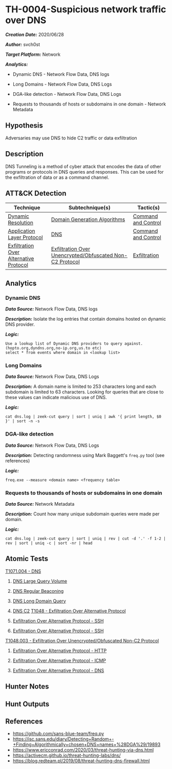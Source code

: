 # TH-0004-Suspicious network traffic over DNS

***Creation Date:*** 2020/06/28

***Author:*** svch0st

***Target Platform:*** Network

***Analytics:***

- Dynamic DNS - Network Flow Data, DNS logs

- Long Domains - Network Flow Data, DNS Logs

- DGA-like detection - Network Flow Data, DNS Logs

- Requests to thousands of hosts or subdomains in one domain - Network Metadata

## Hypothesis

Adversaries may use DNS to hide C2 traffic or data exfiltration

## Description

DNS Tunneling is a method of cyber attack that encodes the data of other programs or protocols in DNS queries and responses. This can be used for the exfiltration of data or as a command channel.

## ATT&CK Detection

|Technique|Subtechnique(s)|Tactic(s)|
|---|---|---|
|[Dynamic Resolution](https://attack.mitre.org/beta/techniques/T1568/)|[Domain Generation Algorithms](https://attack.mitre.org/beta/techniques/T1568/002/)|[Command and Control](https://attack.mitre.org/beta/tactics/TA0011/)|
|[Application Layer Protocol](https://attack.mitre.org/beta/techniques/T1071/)|[DNS](https://attack.mitre.org/beta/techniques/T1071/004/)|[Command and Control](https://attack.mitre.org/beta/tactics/TA0011/)|
|[Exfiltration Over Alternative Protocol](https://attack.mitre.org/beta/techniques/T1048/)|[Exfiltration Over Unencrypted/Obfuscated Non-C2 Protocol](https://attack.mitre.org/beta/techniques/T1048/003/)|[Exfiltration](https://attack.mitre.org/beta/tactics/TA0010/)|

## Analytics

### Dynamic DNS

***Data Source:*** Network Flow Data, DNS logs

***Description:*** Isolate the log entries that contain domains hosted on dynamic DNS provider.

***Logic:***
```
Use a lookup list of Dynamic DNS providers to query against. (hopto.org,dyndns.org,no-ip.org,us.to etc)
select * from events where domain in <lookup list>
```
### Long Domains

***Data Source:*** Network Flow Data, DNS Logs

***Description:*** A domain name is limited to 253 characters long and each subdomain is limited to 63 characters. Looking for queries that are close to these values can indicate malicious use of DNS.

***Logic:***
```
cat dns.log | zeek-cut query | sort | uniq | awk '{ print length, $0 }' | sort -n -s
```
### DGA-like detection

***Data Source:*** Network Flow Data, DNS Logs

***Description:*** Detecting randomness using Mark Baggett's `freq.py` tool (see references)

***Logic:***
```
freq.exe --measure <domain name> <frequency table>
```
### Requests to thousands of hosts or subdomains in one domain

***Data Source:*** Network Metadata

***Description:*** Count how many unique subdomain queries were made per domain.

***Logic:***
```
cat dns.log | zeek-cut query | sort | uniq | rev | cut -d '.' -f 1-2 | rev | sort | uniq -c | sort -nr | head
```

## Atomic Tests


[T1071.004 - DNS](https://github.com/redcanaryco/atomic-red-team/blob/master/atomics/T1071.004/T1071.004.md/)

1. [DNS Large Query Volume](https://github.com/redcanaryco/atomic-red-team/blob/master/atomics/T1071.004/T1071.004.md/#atomic-test-1---dns-large-query-volume)

2. [DNS Regular Beaconing](https://github.com/redcanaryco/atomic-red-team/blob/master/atomics/T1071.004/T1071.004.md/#atomic-test-2---dns-regular-beaconing)

3. [DNS Long Domain Query](https://github.com/redcanaryco/atomic-red-team/blob/master/atomics/T1071.004/T1071.004.md/#atomic-test-3---dns-long-domain-query)

4. [DNS C2](https://github.com/redcanaryco/atomic-red-team/blob/master/atomics/T1071.004/T1071.004.md/#atomic-test-4---dns-c2)
[T1048 - Exfiltration Over Alternative Protocol](https://github.com/redcanaryco/atomic-red-team/blob/master/atomics/T1048/T1048.md/)

1. [Exfiltration Over Alternative Protocol - SSH](https://github.com/redcanaryco/atomic-red-team/blob/master/atomics/T1048/T1048.md/#atomic-test-1---exfiltration-over-alternative-protocol---ssh)
2. [Exfiltration Over Alternative Protocol - SSH](https://github.com/redcanaryco/atomic-red-team/blob/master/atomics/T1048/T1048.md/#atomic-test-2---exfiltration-over-alternative-protocol---ssh)

[T1048.003 - Exfiltration Over Unencrypted/Obfuscated Non-C2 Protocol](https://github.com/redcanaryco/atomic-red-team/blob/master/atomics/T1048.003/T1048.003.md/)

1. [Exfiltration Over Alternative Protocol - HTTP](https://github.com/redcanaryco/atomic-red-team/blob/master/atomics/T1048.003/T1048.003.md/#atomic-test-1---exfiltration-over-alternative-protocol---http)

2. [Exfiltration Over Alternative Protocol - ICMP](https://github.com/redcanaryco/atomic-red-team/blob/master/atomics/T1048.003/T1048.003.md/#atomic-test-2---exfiltration-over-alternative-protocol---icmp)

3. [Exfiltration Over Alternative Protocol - DNS](https://github.com/redcanaryco/atomic-red-team/blob/master/atomics/T1048.003/T1048.003.md/#atomic-test-3---exfiltration-over-alternative-protocol---dns)

## Hunter Notes



## Hunt Outputs



## References

- https://github.com/sans-blue-team/freq.py
- https://isc.sans.edu/diary/Detecting+Random+-+Finding+Algorithmically+chosen+DNS+names+%28DGA%29/19893
- https://www.ericconrad.com/2020/03/threat-hunting-via-dns.html
- https://activecm.github.io/threat-hunting-labs/dns/
- https://blog.redteam.pl/2019/08/threat-hunting-dns-firewall.html